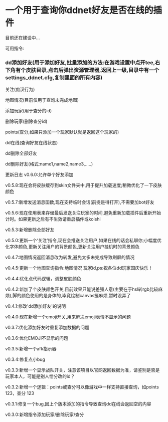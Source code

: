 # 一个用于查询你ddnet好友是否在线的插件
目前还在建设中...

可用指令:
### **dd添加好友(用于添加好友,批量添加的方法:在游戏设置中点开tee,右下角有个皮肤目录,点击后弹出资源管理器,返回上一级,目录中有一个settings_ddnet.cfg,复制里面的所有内容)**

关注(痴汉行为)

地图情况(目前仅用于查询未完成地图)

添加玩家(用于查分的id)

删除玩家(删除查分id)

points(查分,如果只添加一个玩家默认就是返回这个玩家的)

dd在线(查询好友在线状态)

dd删除全部好友

dd删除好友(格式:name1,name2,name3,.....)

更新日志
v0.6.0:允许单个好友添加

v0.5.8:现在会将皮肤缓存到skin文件夹中,用于提升加载速度;稍微优化了一下皮肤颜色

v0.5.7:新增发送消息函数,现在支持临时会话(前提是得打开),不需要加bot好友

v0.5.6:现在使用表来存储最后发送关注玩家的时间,避免重新加载插件后重新开始计时。如果更新之后有不生效请重启插件或koishi

v0.5.3:新增删除全部好友

v0.5.0:更新一个‘关注’指令,现在会推送关注用户,如果在线的话会私聊你;小幅度优化字体颜色,更新关注用户的背景颜色,更新关注用户挂机时的背景颜色

v0.4.7:地图情况返回消息改为转发,避免太多未完成导致刷屏的情况

v0.4.5:更新一个地图查询指令:地图情况 玩家id,ps:祝各位dd玩家国庆快乐！

v0.4.4:优化点代码逻辑，调整皮肤颜色

v0.4.2:新加了个皮肤颜色开关,目前效果只能说差强人意(主要在于hsl转rgb比较麻烦),脚的颜色使用的是身体的,毕竟绘制canvas挺麻烦,暂时没弄了

v0.4.1:修改'dd添加好友'的说明

v0.4.0:现在新增一个emoji开关,用来解决emoji表情不显示的问题

v0.3.7:优化添加好友时重复添加数据的问题

v0.3.6:优化EMOJI不显示的问题

v0.3.5:新增一个afk指示器

v0.3.4:修复点小bug

v0.3.3:新增一个显示战队开关，注意该项目以官网返回数据为准，请鉴别是否是玩家本人，可能是别人恰分改的id？

v0.3.2:新增一个逻辑：points或查分可以像游戏中一样支持直接查询，如points 123，查分 123

v0.3.1:修复一个bug,因上个版本添加的指令导致查询dd在线会返回空的内容

v0.3.0:新增指令添加玩家/删除玩家/查分
